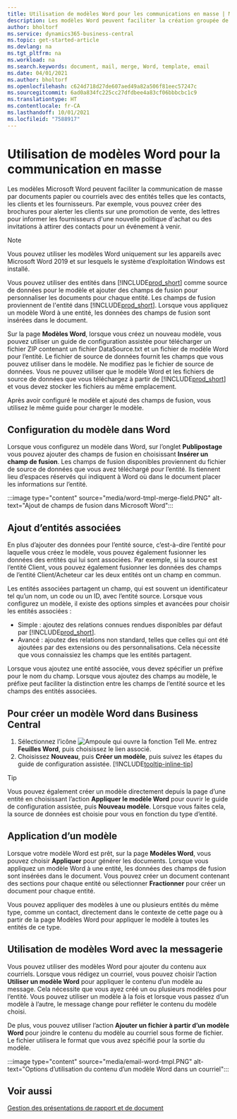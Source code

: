 ```yaml
---
title: Utilisation de modèles Word pour les communications en masse | Microsoft Docs
description: Les modèles Word peuvent faciliter la création groupée de documents personnalisés pour des entités spécifiques.
author: bholtorf
ms.service: dynamics365-business-central
ms.topic: get-started-article
ms.devlang: na
ms.tgt_pltfrm: na
ms.workload: na
ms.search.keywords: document, mail, merge, Word, template, email
ms.date: 04/01/2021
ms.author: bholtorf
ms.openlocfilehash: c624d718d27de607aed49a82a506f81eec57247c
ms.sourcegitcommit: 6ad0a834fc225cc27dfdbee4a83cf06bbbcbc1c9
ms.translationtype: HT
ms.contentlocale: fr-CA
ms.lasthandoff: 10/01/2021
ms.locfileid: "7588917"
---
```

# <a name="using-word-templates-for-bulk-communication"></a>Utilisation de modèles Word pour la communication en masse
Les modèles Microsoft Word peuvent faciliter la communication de masse par documents papier ou courriels avec des entités telles que les contacts, les clients et les fournisseurs. Par exemple, vous pouvez créer des brochures pour alerter les clients sur une promotion de vente, des lettres pour informer les fournisseurs d'une nouvelle politique d'achat ou des invitations à attirer des contacts pour un événement à venir.

> [!NOTE]
> Vous pouvez utiliser les modèles Word uniquement sur les appareils avec Microsoft Word 2019 et sur lesquels le système d’exploitation Windows est installé.

Vous pouvez utiliser des entités dans [!INCLUDE[prod_short](includes/prod_short.md)] comme source de données pour le modèle et ajouter des champs de fusion pour personnaliser les documents pour chaque entité. Les champs de fusion proviennent de l'entité dans [!INCLUDE[prod_short](includes/prod_short.md)]. Lorsque vous appliquez un modèle Word à une entité, les données des champs de fusion sont insérées dans le document.

Sur la page **Modèles Word**, lorsque vous créez un nouveau modèle, vous pouvez utiliser un guide de configuration assistée pour télécharger un fichier ZIP contenant un fichier DataSource.txt et un fichier de modèle Word pour l’entité. Le fichier de source de données fournit les champs que vous pouvez utiliser dans le modèle. Ne modifiez pas le fichier de source de données. Vous ne pouvez utiliser que le modèle Word et les fichiers de source de données que vous téléchargez à partir de [!INCLUDE[prod_short](includes/prod_short.md)] et vous devez stocker les fichiers au même emplacement.

Après avoir configuré le modèle et ajouté des champs de fusion, vous utilisez le même guide pour charger le modèle.

## <a name="setting-up-the-template-in-word"></a>Configuration du modèle dans Word
Lorsque vous configurez un modèle dans Word, sur l’onglet **Publipostage** vous pouvez ajouter des champs de fusion en choisissant **Insérer un champ de fusion**. Les champs de fusion disponibles proviennent du fichier de source de données que vous avez téléchargé pour l’entité. Ils tiennent lieu d’espaces réservés qui indiquent à Word où dans le document placer les informations sur l’entité. 

:::image type="content" source="media/word-tmpl-merge-field.PNG" alt-text="Ajout de champs de fusion dans Microsoft Word":::

## <a name="adding-related-entities"></a>Ajout d’entités associées
En plus d’ajouter des données pour l’entité source, c’est-à-dire l’entité pour laquelle vous créez le modèle, vous pouvez également fusionner les données des entités qui lui sont associées. Par exemple, si la source est l’entité Client, vous pouvez également fusionner les données des champs de l’entité Client/Acheteur car les deux entités ont un champ en commun.

Les entités associées partagent un champ, qui est souvent un identificateur tel qu’un nom, un code ou un ID, avec l’entité source. Lorsque vous configurez un modèle, il existe des options simples et avancées pour choisir les entités associées :

* Simple : ajoutez des relations connues rendues disponibles par défaut par [!INCLUDE[prod_short](includes/prod_short.md)].
* Avancé : ajoutez des relations non standard, telles que celles qui ont été ajoutées par des extensions ou des personnalisations. Cela nécessite que vous connaissiez les champs que les entités partagent.

Lorsque vous ajoutez une entité associée, vous devez spécifier un préfixe pour le nom du champ. Lorsque vous ajoutez des champs au modèle, le préfixe peut faciliter la distinction entre les champs de l’entité source et les champs des entités associées.

## <a name="to-create-a-word-template-in-business-central"></a>Pour créer un modèle Word dans Business Central
1. Sélectionnez l’icône ![Ampoule qui ouvre la fonction Tell Me.](media/ui-search/search_small.png "Dites-moi ce que vous voulez faire") entrez **Feuilles Word**, puis choisissez le lien associé.
2. Choisissez **Nouveau**, puis **Créer un modèle**, puis suivez les étapes du guide de configuration assistée. [!INCLUDE[tooltip-inline-tip](includes/tooltip-inline-tip_md.md)]

> [!TIP]
> Vous pouvez également créer un modèle directement depuis la page d’une entité en choisissant l’action **Appliquer le modèle Word** pour ouvrir le guide de configuration assistée, puis **Nouveau modèle**. Lorsque vous faites cela, la source de données est choisie pour vous en fonction du type d’entité.

## <a name="applying-a-template"></a>Application d’un modèle
Lorsque votre modèle Word est prêt, sur la page **Modèles Word**, vous pouvez choisir **Appliquer** pour générer les documents. Lorsque vous appliquez un modèle Word à une entité, les données des champs de fusion sont insérées dans le document. Vous pouvez créer un document contenant des sections pour chaque entité ou sélectionner **Fractionner** pour créer un document pour chaque entité.

Vous pouvez appliquer des modèles à une ou plusieurs entités du même type, comme un contact, directement dans le contexte de cette page ou à partir de la page Modèles Word pour appliquer le modèle à toutes les entités de ce type.

## <a name="using-word-templates-with-email"></a>Utilisation de modèles Word avec la messagerie
Vous pouvez utiliser des modèles Word pour ajouter du contenu aux courriels. Lorsque vous rédigez un courriel, vous pouvez choisir l’action **Utiliser un modèle Word** pour appliquer le contenu d’un modèle au message. Cela nécessite que vous ayez créé un ou plusieurs modèles pour l’entité. Vous pouvez utiliser un modèle à la fois et lorsque vous passez d’un modèle à l’autre, le message change pour refléter le contenu du modèle choisi.

De plus, vous pouvez utiliser l’action **Ajouter un fichier à partir d’un modèle Word** pour joindre le contenu du modèle au courriel sous forme de fichier. Le fichier utilisera le format que vous avez spécifié pour la sortie du modèle.

:::image type="content" source="media/email-word-tmpl.PNG" alt-text="Options d’utilisation du contenu d’un modèle Word dans un courriel":::

## <a name="see-also"></a>Voir aussi
[Gestion des présentations de rapport et de document](ui-manage-report-layouts.md)  

